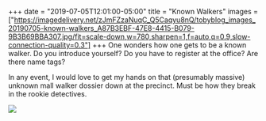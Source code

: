 +++
date = "2019-07-05T12:01:00-05:00"
title = "Known Walkers"
images = ["https://imagedelivery.net/zJmFZzaNuqC_Q5Caqyu8nQ/tobyblog_images_20190705-known-walkers_A87B3EBF-47E8-4415-B079-9B3B69BBA307.jpg/fit=scale-down,w=780,sharpen=1,f=auto,q=0.9,slow-connection-quality=0.3"]
+++
One wonders how one gets to be a known walker. Do you introduce yourself? Do you have to register at the office? Are there name tags? 

In any event, I would love to get my hands on that (presumably massive) unknown mall walker dossier down at the precinct. Must be how they break in the rookie detectives.

![](https://imagedelivery.net/zJmFZzaNuqC_Q5Caqyu8nQ/tobyblog_images_20190705-known-walkers_A87B3EBF-47E8-4415-B079-9B3B69BBA307.jpg/fit=scale-down,w=780,sharpen=1,f=auto,q=0.9,slow-connection-quality=0.3)
